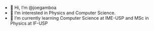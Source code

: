 - 👋 Hi, I’m @joegamboa
- 👀 I’m interested in Physics and Computer Science.
- 🌱 I’m currently learning Computer Science at IME-USP and MSc in Physics at IF-USP

<!---
joegamboa/joegamboa is a ✨ special ✨ repository because its `README.md` (this file) appears on your GitHub profile.
You can click the Preview link to take a look at your changes.
--->
